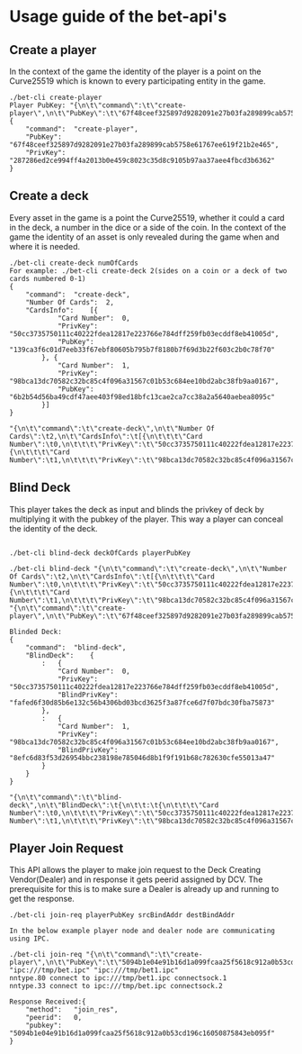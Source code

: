# Usage guide of the bet-api's
## Create a player
In the context of the game the identity of the player is a point on the Curve25519 which is known to every participating entity in the game.
```
./bet-cli create-player
Player PubKey: "{\n\t\"command\":\t\"create-player\",\n\t\"PubKey\":\t\"67f48ceef325897d9282091e27b03fa289899cab5758e61767ee619f21b2e465\"\n}"
{
	"command":	"create-player",
	"PubKey":	"67f48ceef325897d9282091e27b03fa289899cab5758e61767ee619f21b2e465",
	"PrivKey":	"287286ed2ce994ff4a2013b0e459c8023c35d8c9105b97aa37aee4fbcd3b6362"
}
```
## Create a deck
Every asset in the game is a point the Curve25519, whether it could a card in the deck, a number in the dice or a side of the coin. In the context of the game the identity of an asset is only revealed during the game when and where it is needed.
```
./bet-cli create-deck numOfCards
For example: ./bet-cli create-deck 2(sides on a coin or a deck of two cards numbered 0-1)
{
	"command":	"create-deck",
	"Number Of Cards":	2,
	"CardsInfo":	[{
			"Card Number":	0,
			"PrivKey":	"50cc3735750111c40222fdea12817e223766e784dff259fb03ecddf8eb41005d",
			"PubKey":	"139ca3f6c01d7eeb33f67ebf80605b795b7f8180b7f69d3b22f603c2b0c78f70"
		}, {
			"Card Number":	1,
			"PrivKey":	"98bca13dc70582c32bc85c4f096a31567c01b53c684ee10bd2abc38fb9aa0167",
			"PubKey":	"6b2b54d56ba49cdf47aee403f98ed18bfc13cae2ca7cc38a2a5640aebea8095c"
		}]
}

"{\n\t\"command\":\t\"create-deck\",\n\t\"Number Of Cards\":\t2,\n\t\"CardsInfo\":\t[{\n\t\t\t\"Card Number\":\t0,\n\t\t\t\"PrivKey\":\t\"50cc3735750111c40222fdea12817e223766e784dff259fb03ecddf8eb41005d\",\n\t\t\t\"PubKey\":\t\"139ca3f6c01d7eeb33f67ebf80605b795b7f8180b7f69d3b22f603c2b0c78f70\"\n\t\t}, {\n\t\t\t\"Card Number\":\t1,\n\t\t\t\"PrivKey\":\t\"98bca13dc70582c32bc85c4f096a31567c01b53c684ee10bd2abc38fb9aa0167\",\n\t\t\t\"PubKey\":\t\"6b2b54d56ba49cdf47aee403f98ed18bfc13cae2ca7cc38a2a5640aebea8095c\"\n\t\t}]\n}"
```
## Blind Deck
This player takes the deck as input and blinds the privkey of deck by multiplying it with the pubkey of the player. This way a player can conceal the identity of the deck.
```

./bet-cli blind-deck deckOfCards playerPubKey

./bet-cli blind-deck "{\n\t\"command\":\t\"create-deck\",\n\t\"Number Of Cards\":\t2,\n\t\"CardsInfo\":\t[{\n\t\t\t\"Card Number\":\t0,\n\t\t\t\"PrivKey\":\t\"50cc3735750111c40222fdea12817e223766e784dff259fb03ecddf8eb41005d\",\n\t\t\t\"PubKey\":\t\"139ca3f6c01d7eeb33f67ebf80605b795b7f8180b7f69d3b22f603c2b0c78f70\"\n\t\t}, {\n\t\t\t\"Card Number\":\t1,\n\t\t\t\"PrivKey\":\t\"98bca13dc70582c32bc85c4f096a31567c01b53c684ee10bd2abc38fb9aa0167\",\n\t\t\t\"PubKey\":\t\"6b2b54d56ba49cdf47aee403f98ed18bfc13cae2ca7cc38a2a5640aebea8095c\"\n\t\t}]\n}" "{\n\t\"command\":\t\"create-player\",\n\t\"PubKey\":\t\"67f48ceef325897d9282091e27b03fa289899cab5758e61767ee619f21b2e465\"\n}"

Blinded Deck:
{
	"command":	"blind-deck",
	"BlindDeck":	{
		:	{
			"Card Number":	0,
			"PrivKey":	"50cc3735750111c40222fdea12817e223766e784dff259fb03ecddf8eb41005d",
			"BlindPrivKey":	"fafed6f30d85b6e132c56b4306bd03bcd3625f3a87fce6d7f07bdc30fba75873"
		},
		:	{
			"Card Number":	1,
			"PrivKey":	"98bca13dc70582c32bc85c4f096a31567c01b53c684ee10bd2abc38fb9aa0167",
			"BlindPrivKey":	"8efc6d83f53d26954bbc238198e785046d8b1f9f191b68c782630cfe55013a47"
		}
	}
}

"{\n\t\"command\":\t\"blind-deck\",\n\t\"BlindDeck\":\t{\n\t\t:\t{\n\t\t\t\"Card Number\":\t0,\n\t\t\t\"PrivKey\":\t\"50cc3735750111c40222fdea12817e223766e784dff259fb03ecddf8eb41005d\",\n\t\t\t\"BlindPrivKey\":\t\"fafed6f30d85b6e132c56b4306bd03bcd3625f3a87fce6d7f07bdc30fba75873\"\n\t\t},\n\t\t:\t{\n\t\t\t\"Card Number\":\t1,\n\t\t\t\"PrivKey\":\t\"98bca13dc70582c32bc85c4f096a31567c01b53c684ee10bd2abc38fb9aa0167\",\n\t\t\t\"BlindPrivKey\":\t\"8efc6d83f53d26954bbc238198e785046d8b1f9f191b68c782630cfe55013a47\"\n\t\t}\n\t}\n}"
```
## Player Join Request
This API allows the player to make join request to the Deck Creating Vendor(Dealer) and in response it gets peerid assigned by DCV. The prerequisite for this is to make sure a Dealer is already up and running to get the response.
```
./bet-cli join-req playerPubKey srcBindAddr destBindAddr

In the below example player node and dealer node are communicating using IPC.

./bet-cli join-req "{\n\t\"command\":\t\"create-player\",\n\t\"PubKey\":\t\"5094b1e04e91b16d1a099fcaa25f5618c912a0b53cd196c16050875843eb095f\"\n}" "ipc:///tmp/bet.ipc" "ipc:///tmp/bet1.ipc"
nntype.80 connect to ipc:///tmp/bet1.ipc connectsock.1
nntype.33 connect to ipc:///tmp/bet.ipc connectsock.2

Response Received:{
	"method":	"join_res",
	"peerid":	0,
	"pubkey":	"5094b1e04e91b16d1a099fcaa25f5618c912a0b53cd196c16050875843eb095f"
}
```

